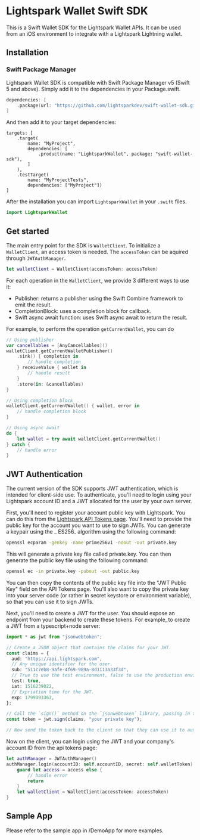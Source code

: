 # Lightspark Wallet Swift SDK

This is a Swift Wallet SDK for the Lightspark Wallet APIs. It can be used from an iOS environment
to integrate with a Lightspark Lightning wallet.

## Installation

### Swift Package Manager
Lightspark Wallet SDK is compatible with Swift Package Manager v5 (Swift 5 and above). Simply add
it to the dependencies in your Package.swift.

```swift
dependencies: [
    .package(url: "https://github.com/lightsparkdev/swift-wallet-sdk.git", )
]
```
And then add it to your target dependencies:

```
targets: [
    .target(
        name: "MyProject",
        dependencies: [
            .product(name: "LightsparkWallet", package: "swift-wallet-sdk"),
        ]
    ),
    .testTarget(
        name: "MyProjectTests",
        dependencies: ["MyProject"])
]
```

After the installation you can import `LightsparkWallet` in your `.swift` files.

```swift
import LightsparkWallet
```

## Get started

The main entry point for the SDK is `WalletClient`. To initialize a `WalletClient`, an
access token is needed. The `accessToken` can be aquired through `JWTAuthManager`.

```swift
let walletClient = WalletClient(accessToken: accessToken)
``` 

For each operation in the `WalletClient`, we provide 3 different ways to use it:
- Publisher: returns a publisher using the Swift Combine framework to emit the result.
- CompletionBlock: uses a completion block for callback.
- Swift async await function: uses Swift async await to return the result.

For example, to perform the operation `getCurrentWallet`, you can do

```swift
// Using publisher
var cancellables = [AnyCancellables]()
walletClient.getCurrentWalletPublisher()
    .sink() { completion in
        // handle completion
    } receiveValue { wallet in
        // handle result
    }
    .store(in: &cancellables)
}

// Using completion block
walletClient.getCurrentWallet() { wallet, error in
    // handle completion block
}

// Using async await
do {
    let wallet = try await walletClient.getCurrentWallet()
} catch {
    // handle error
}
```

## JWT Authentication

The current version of the SDK supports JWT authentication, which is intended for client-side use.
To authenticate, you'll need to login using your Lightspark account ID and
a JWT allocated for the user by your own server.

First, you'll need to register your account public key with Lightspark. You can do this from
the [Lightspark API Tokens page](https://app.lightspark.com/api-config). You'll need to provide the
public key for the account you want to use to sign JWTs. You can generate a keypair using the _
ES256_ algorithm using the following command:

```bash
openssl ecparam -genkey -name prime256v1 -noout -out private.key
```

This will generate a private key file called private.key. You can then generate the public key file
using the following command:

```bash
openssl ec -in private.key -pubout -out public.key
```

You can then copy the contents of the public key file into the "JWT Public Key" field on the API
Tokens page. You'll also want to copy the private key into your server code (or rather in secret
keystore or environment variable), so that you can use it to sign JWTs.

Next, you'll need to create a JWT for the user. You should expose an endpoint from your backend to
create these tokens. For example, to create a JWT from a typescript+node server:

```typescript
import * as jwt from "jsonwebtoken";

// Create a JSON object that contains the claims for your JWT.
const claims = {
  aud: "https://api.lightspark.com",
  // Any unique identifier for the user.
  sub: "511c7eb8-9afe-4f69-989a-8d1113a33f3d",
  // True to use the test environment, false to use the production environment.
  test: true,
  iat: 1516239022,
  // Expriation time for the JWT.
  exp: 1799393363,
};

// Call the `sign()` method on the `jsonwebtoken` library, passing in the JSON object and your private key.
const token = jwt.sign(claims, "your private key");

// Now send the token back to the client so that they can use it to authenticate with the Lightspark SDK.
```

Now on the client, you can login using the JWT and your company's account ID from the api tokens
page:

```swift
let authManager = JWTAuthManager()
authManager.login(accountID: self.accountID, secret: self.walletToken) { accessToken, error in
    guard let access = access else {
		// handle error
        return
    }
    let walletClient = WalletClient(accessToken: accessToken)
}
````

## Sample App
Please refer to the sample app in /DemoApp for more examples.
